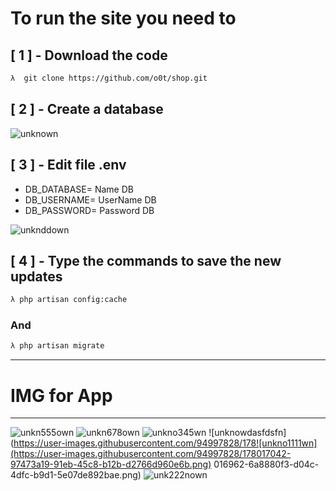 
# To run the site you need to

##  [ 1 ] - Download the code
```bash
λ  git clone https://github.com/o0t/shop.git
```
##  [ 2 ] - Create a database

![unknown](https://user-images.githubusercontent.com/94997828/178013857-409bbf8d-e956-4b25-9abd-35d44f4c8c2b.png)

## [ 3 ] - Edit file  .env 

- DB_DATABASE= Name DB
- DB_USERNAME= UserName DB 
- DB_PASSWORD= Password DB 

![unknddown](https://user-images.githubusercontent.com/94997828/178014612-f618786b-3070-46b7-8305-dea5465a8656.png)

## [ 4 ] - Type the commands to save the new updates

```bash
λ php artisan config:cache
```
### And

```bash
λ php artisan migrate
```

---
# IMG for App 
---
![unkn555own](https://user-images.githubusercontent.com/94997828/178016837-528b1f11-1575-4181-ae1e-97e25d9828fd.png)
![unkn678own](https://user-images.githubusercontent.com/94997828/178016856-ec106eb7-06ba-4ba7-add9-713d37b20a12.png)
![unkno345wn](https://user-images.githubusercontent.com/94997828/178016984-19e21545-9f43-442c-88de-5daec1913ea5.png)
![unknowdasfdsfn](https://user-images.githubusercontent.com/94997828/178![unkno1111wn](https://user-images.githubusercontent.com/94997828/178017042-97473a19-91eb-45c8-b12b-d2766d960e6b.png)
016962-6a8880f3-d04c-4dfc-b9d1-5e07de892bae.png)
![unk222nown](https://user-images.githubusercontent.com/94997828/178017076-e5287354-5bcf-4765-95a6-8f66b24f709b.png)
